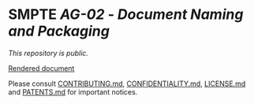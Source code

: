 # SMPTE _AG-02_ - _Document Naming and Packaging_

_This repository is *public*._

[Rendered document](http://smpte-pub-exp.s3-website-us-west-1.amazonaws.com/ag02/main/)

Please consult [CONTRIBUTING.md](./CONTRIBUTING.md), [CONFIDENTIALITY.md](./CONFIDENTIALITY.md), [LICENSE.md](./LICENSE.md) and
[PATENTS.md](./PATENTS.md) for important notices.
